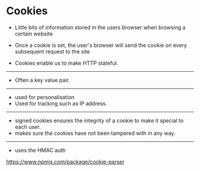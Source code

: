 # Cookies

- Little bits of information stored in the users browser when browsing a certain website

- Once a cookie is set, the user's browser will send the cookie on every subsequent request to the site

- Cookies enable us to make HTTP stateful. 

---

- Often a key value pair.

---

- used for personalisation
- Used for tracking such as IP address.

---

- signed cookies ensures the integrity of a cookie to make it special to each user. 
- makes sure the cookies have not been tampered with in any way. 

---

- uses the HMAC auth

https://www.npmjs.com/package/cookie-parser